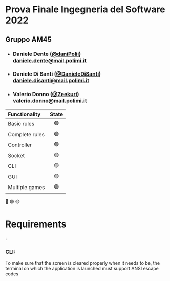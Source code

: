 
# Prova Finale Ingegneria del Software 2022
## Gruppo AM45

- ###   Daniele Dente ([@daniPolii](https://github.com/daniPolii))<br>daniele.dente@mail.polimi.it
- ###   Daniele Di Santi ([@DanieleDiSanti](https://github.com/DanieleDiSanti))<br>daniele.disanti@mail.polimi.it
- ###   Valerio Donno ([@Zeekuri](https://github.com/Zeekuri))<br>valerio.donno@mail.polimi.it

| Functionality  | State |
|:---------------|:-----:|
| Basic rules    |  🟢   |
| Complete rules |  🟢   |
| Controller     |  🟢   |
| Socket         |  🟡   |
| CLI            |  🟡   |
| GUI            |  🟡   |
| Multiple games |  🟢   |


🔴
🟢
🟡

<H1> Requirements </H1>:
<h3> CLI: </h3>
To make sure that the screen is cleared properly when it needs to be, the terminal on which the application is launched must support ANSI escape codes